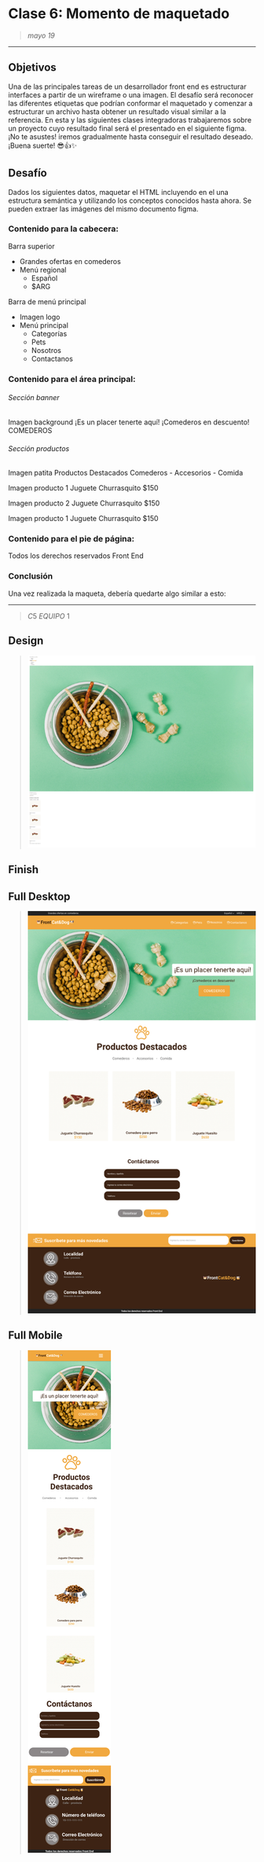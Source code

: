 # Clase 6: Momento de maquetado 
>*mayo 19*
----------
## Objetivos 
Una de las principales tareas de un desarrollador front end es estructurar interfaces a
partir de un wireframe o una imagen. El desafío será reconocer las diferentes etiquetas
que podrían conformar el maquetado y comenzar a estructurar un archivo hasta obtener
un resultado visual similar a la referencia.
En esta y las siguientes clases integradoras trabajaremos sobre un proyecto cuyo
resultado final será el presentado en el siguiente figma.
¡No te asustes! iremos gradualmente hasta conseguir el resultado deseado.
¡Buena suerte! 😎👍✨


## Desafío
Dados los siguientes datos, maquetar el HTML incluyendo en el <body> una estructura
semántica y utilizando los conceptos conocidos hasta ahora. Se pueden extraer las
imágenes del mismo documento figma.


### Contenido para la cabecera:
Barra superior
- Grandes ofertas en comederos
- Menú regional
  - Español
  - $ARG

Barra de menú principal
- Imagen logo
- Menú principal
  - Categorías
  - Pets
  - Nosotros
  - Contactanos

### Contenido para el área principal:

###### Sección banner
Imagen background
¡Es un placer tenerte aquí!
¡Comederos en descuento!
COMEDEROS

###### Sección productos
Imagen patita
Productos Destacados
Comederos - Accesorios - Comida

Imagen producto 1
Juguete Churrasquito
$150

Imagen producto 2
Juguete Churrasquito
$150

Imagen producto 1
Juguete Churrasquito
$150

### Contenido para el pie de página:
Todos los derechos reservados Front End

### Conclusión
Una vez realizada la maqueta, debería quedarte algo similar a esto:

----------
>$C5$ $EQUIPO$ $1$

## Design
>![Design preview](./design/design06.png)

## Finish

<!-- ![Design preview]() -->



<!-- ![Design box ](./design/drawio.png) -->
## Full Desktop
>![Design preview](./design/Full%20Desktop.jpg)

## Full Mobile
>![Design preview](./design/Mobile.jpg)

